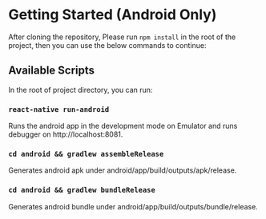 # Getting Started (Android Only)

After cloning the repository, Please run `npm install` in the root of the project, then you can use the below commands
to continue:

## Available Scripts

In the root of project directory, you can run:

### `react-native run-android`

Runs the android app in the development mode on Emulator and runs debugger on http://localhost:8081.

### `cd android && gradlew assembleRelease`

Generates android apk under android/app/build/outputs/apk/release.

### `cd android && gradlew bundleRelease`

Generates android bundle under android/app/build/outputs/bundle/release.
